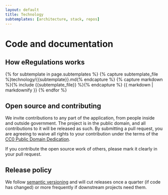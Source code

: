 ```yaml
---
layout: default
title: Technology
subtemplates: [architecture, stack, repos]
---
```

# Code and documentation

## How eRegulations works

{% for subtemplate in page.subtemplates %}
  {% capture subtemplate_file %}technology/{{subtemplate}}.md{% endcapture %}
  {% capture markdown %}{% include {{subtemplate_file}} %}{% endcapture %}
  {{ markdown | markdownify }}
{% endfor %}

## Open source and contributing

We invite contributions to any part of the application, from people inside and outside government. The project is in the public domain, and all contributions to it will be released as such. By submitting a pull request, you are agreeing to waive all rights to your contribution under the terms of the [CC0 Public Domain Dedication](http://creativecommons.org/publicdomain/zero/1.0/).

If you contribute the open source work of others, please mark it clearly in your pull request.

## Release policy

We follow [semantic versioning](http://semver.org/) and will cut releases once a quarter (if code has changed) or more frequently if downstream projects need them.
